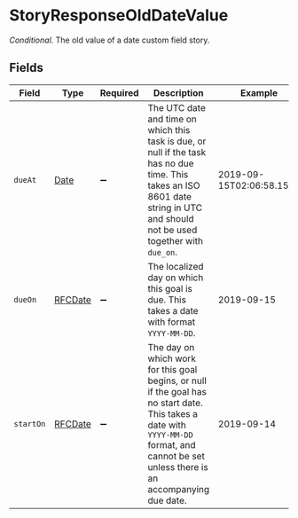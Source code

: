 # StoryResponseOldDateValue

*Conditional*. The old value of a date custom field story.


## Fields

| Field                                                                                                                                                                                      | Type                                                                                                                                                                                       | Required                                                                                                                                                                                   | Description                                                                                                                                                                                | Example                                                                                                                                                                                    |
| ------------------------------------------------------------------------------------------------------------------------------------------------------------------------------------------ | ------------------------------------------------------------------------------------------------------------------------------------------------------------------------------------------ | ------------------------------------------------------------------------------------------------------------------------------------------------------------------------------------------ | ------------------------------------------------------------------------------------------------------------------------------------------------------------------------------------------ | ------------------------------------------------------------------------------------------------------------------------------------------------------------------------------------------ |
| `dueAt`                                                                                                                                                                                    | [Date](https://developer.mozilla.org/en-US/docs/Web/JavaScript/Reference/Global_Objects/Date)                                                                                              | :heavy_minus_sign:                                                                                                                                                                         | The UTC date and time on which this task is due, or null if the task has no due time. This takes an ISO 8601 date string in UTC and should not be used together with `due_on`.             | 2019-09-15T02:06:58.158Z                                                                                                                                                                   |
| `dueOn`                                                                                                                                                                                    | [RFCDate](../../types/rfcdate.md)                                                                                                                                                          | :heavy_minus_sign:                                                                                                                                                                         | The localized day on which this goal is due. This takes a date with format `YYYY-MM-DD`.                                                                                                   | 2019-09-15                                                                                                                                                                                 |
| `startOn`                                                                                                                                                                                  | [RFCDate](../../types/rfcdate.md)                                                                                                                                                          | :heavy_minus_sign:                                                                                                                                                                         | The day on which work for this goal begins, or null if the goal has no start date. This takes a date with `YYYY-MM-DD` format, and cannot be set unless there is an accompanying due date. | 2019-09-14                                                                                                                                                                                 |